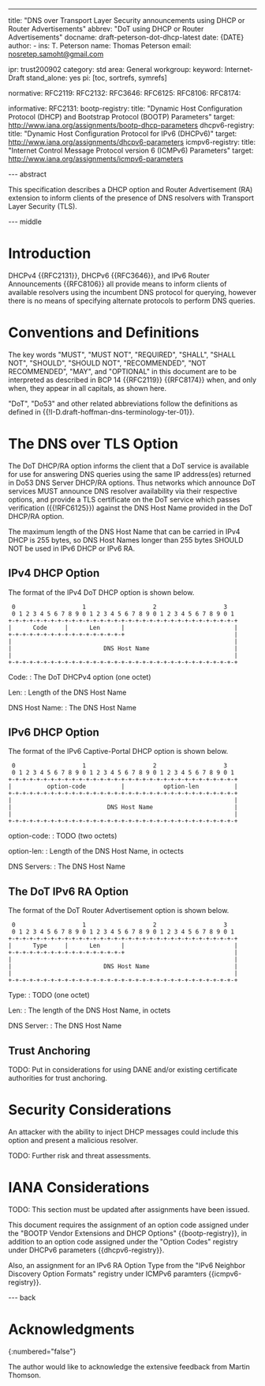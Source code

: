 ---
title: "DNS over Transport Layer Security announcements using DHCP or Router Advertisements"
abbrev: "DoT using DHCP or Router Advertisements"
docname: draft-peterson-dot-dhcp-latest
date: {DATE}
author:
    -
      ins: T. Peterson
      name: Thomas Peterson
      email: nosretep.samoht@gmail.com

ipr: trust200902
category: std
area: General
workgroup:
keyword: Internet-Draft
stand_alone: yes
pi: [toc, sortrefs, symrefs]

normative:
    RFC2119:
    RFC2132:
    RFC3646:
    RFC6125:
    RFC8106:
    RFC8174:

informative:
    RFC2131:
    bootp-registry:
        title: "Dynamic Host Configuration Protocol (DHCP) and Bootstrap Protocol (BOOTP) Parameters"
        target: http://www.iana.org/assignments/bootp-dhcp-parameters
    dhcpv6-registry:
        title: "Dynamic Host Configuration Protocol for IPv6 (DHCPv6)"
        target: http://www.iana.org/assignments/dhcpv6-parameters
    icmpv6-registry:
        title: "Internet Control Message Protocol version 6 (ICMPv6) Parameters"
        target: http://www.iana.org/assignments/icmpv6-parameters


--- abstract

This specification describes a DHCP option and Router Advertisement (RA)
extension to inform clients of the presence of DNS resolvers with Transport
Layer Security (TLS).

--- middle

# Introduction

DHCPv4 {{RFC2131}}, DHCPv6 {{RFC3646}}, and IPv6 Router Announcements
{{RFC8106}} all provide means to inform clients of available resolvers using
the incumbent DNS protocol for querying, however there is no means of specifying
alternate protocols to perform DNS queries.

# Conventions and Definitions

The key words "MUST", "MUST NOT", "REQUIRED", "SHALL", "SHALL NOT", "SHOULD",
"SHOULD NOT", "RECOMMENDED", "NOT RECOMMENDED", "MAY", and "OPTIONAL" in this
document are to be interpreted as described in BCP 14 {{RFC2119}} {{RFC8174}}
when, and only when, they appear in all capitals, as shown here.

"DoT", "Do53" and other related abbreviations follow the definitions as
defined in {{!I-D.draft-hoffman-dns-terminology-ter-01}}.

# The DNS over TLS Option

The DoT DHCP/RA option informs the client that a DoT service is available for
use for answering DNS queries using the same IP address(es) returned in Do53 DNS
Server DHCP/RA options. Thus networks which announce DoT services MUST announce
DNS resolver availability via their respective options, and provide a TLS
certificate on the DoT service which passes verification ({{!RFC6125}}) against
the DNS Host Name provided in the DoT DHCP/RA option.

The maximum length of the DNS Host Name that can be carried in IPv4 DHCP is 255
bytes, so DNS Host Names longer than 255 bytes SHOULD NOT be used in IPv6 DHCP
or IPv6 RA.

## IPv4 DHCP Option

The format of the IPv4 DoT DHCP option is shown below.

~~~
 0                   1                   2                   3
 0 1 2 3 4 5 6 7 8 9 0 1 2 3 4 5 6 7 8 9 0 1 2 3 4 5 6 7 8 9 0 1
+-+-+-+-+-+-+-+-+-+-+-+-+-+-+-+-+-+-+-+-+-+-+-+-+-+-+-+-+-+-+-+-+
|      Code     |      Len      |                               |
+-+-+-+-+-+-+-+-+-+-+-+-+-+-+-+-+                               |
|                                                               |
|                          DNS Host Name                        |
|                                                               |
+-+-+-+-+-+-+-+-+-+-+-+-+-+-+-+-+-+-+-+-+-+-+-+-+-+-+-+-+-+-+-+-+
~~~

Code:
 : The DoT DHCPv4 option (one octet)

Len:
 : Length of the DNS Host Name

DNS Host Name:
 :  The DNS Host Name

## IPv6 DHCP Option

The format of the IPv6 Captive-Portal DHCP option is shown below.

~~~
 0                   1                   2                   3
 0 1 2 3 4 5 6 7 8 9 0 1 2 3 4 5 6 7 8 9 0 1 2 3 4 5 6 7 8 9 0 1
+-+-+-+-+-+-+-+-+-+-+-+-+-+-+-+-+-+-+-+-+-+-+-+-+-+-+-+-+-+-+-+-+
|          option-code          |           option-len          |
+-+-+-+-+-+-+-+-+-+-+-+-+-+-+-+-+-+-+-+-+-+-+-+-+-+-+-+-+-+-+-+-+
|                                                               |
|                           DNS Host Name                       |
|                                                               |
+-+-+-+-+-+-+-+-+-+-+-+-+-+-+-+-+-+-+-+-+-+-+-+-+-+-+-+-+-+-+-+-+
~~~

option-code:
 : TODO (two octets)

option-len:
 : Length of the DNS Host Name, in octects

DNS Servers:
 : The DNS Host Name

## The DoT IPv6 RA Option

The format of the DoT Router Advertisement option is shown below.

~~~
 0                   1                   2                   3
 0 1 2 3 4 5 6 7 8 9 0 1 2 3 4 5 6 7 8 9 0 1 2 3 4 5 6 7 8 9 0 1
+-+-+-+-+-+-+-+-+-+-+-+-+-+-+-+-+-+-+-+-+-+-+-+-+-+-+-+-+-+-+-+-+
|      Type     |      Len      |                               |
+-+-+-+-+-+-+-+-+-+-+-+-+-+-+-+-+                               |
|                                                               |
|                          DNS Host Name                        |
|                                                               |
+-+-+-+-+-+-+-+-+-+-+-+-+-+-+-+-+-+-+-+-+-+-+-+-+-+-+-+-+-+-+-+-+
~~~

Type:
 : TODO (one octet)

Len:
 : The length of the DNS Host Name, in octets

DNS Server:
 : The DNS Host Name

## Trust Anchoring

TODO: Put in considerations for using DANE and/or existing certificate
authorities for trust anchoring.

# Security Considerations

An attacker with the ability to inject DHCP messages could include this option
and present a malicious resolver.

TODO: Further risk and threat assessments.

# IANA Considerations

TODO: This section must be updated after assignments have been issued.

This document requires the assignment of an option code assigned under the
"BOOTP Vendor Extensions and DHCP Options" {{bootp-registry}}, in
addition to an option code assigned under the "Option Codes" registry under
DHCPv6 parameters {{dhcpv6-registry}}.

Also, an assignment for an IPv6 RA Option Type from the "IPv6 Neighbor Discovery
Option Formats" registry under ICMPv6 paramters {{icmpv6-registry}}.

--- back

# Acknowledgments
{:numbered="false"}

The author would like to acknowledge the extensive feedback from Martin Thomson.
